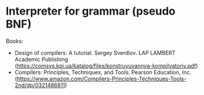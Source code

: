 # Interpreter for grammar (pseudo BNF)

Books:
 - Design of compilers: A tutorial. Sergey Sverdlov. LAP LAMBERT Academic Publishing (https://comsys.kpi.ua/katalog/files/konstruyuvannya-kompilyatoriv.pdf)
 - Compilers: Principles, Techniques, and Tools. 	Pearson Education, Inc. (https://www.amazon.com/Compilers-Principles-Techniques-Tools-2nd/dp/0321486811)
